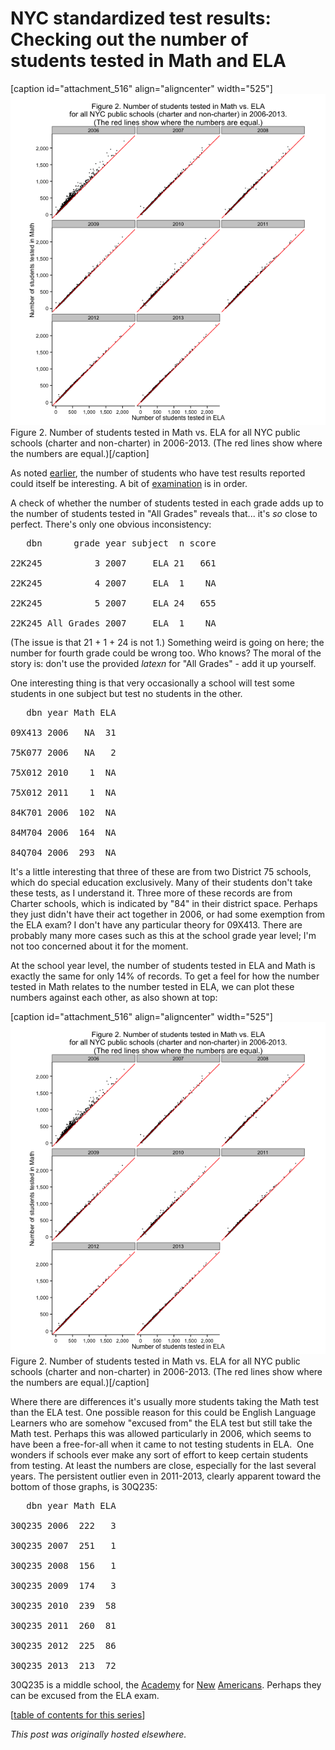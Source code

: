 # NYC standardized test results: Checking out the number of students tested in Math and ELA



[caption id="attachment_516" align="aligncenter" width="525"]<a href="23.png"><img class="size-large wp-image-516" alt="Figure 2. Number of students tested in Math vs. ELA for all NYC public schools (charter and non-charter) in 2006-2013. (The red lines show where the numbers are equal.)" src="23.png"></a> Figure 2. Number of students tested in Math vs. ELA for all NYC public schools (charter and non-charter) in 2006-2013. (The red lines show where the numbers are equal.)[/caption]

As noted <a href="http://planspace.org/2013/11/13/nyc-standardized-test-results-putting-the-data-together-and-looking-at-it/">earlier</a>, the number of students who have test results reported could itself be interesting. A bit of <a href="https://github.com/ajschumacher/NYCtests/blob/master/code/figure2.r">examination</a> is in order.

A check of whether the number of students tested in each grade adds up to the number of students tested in "All Grades" reveals that... it's <em>so</em> close to perfect. There's only one obvious inconsistency:

<pre>   dbn      grade year subject  n score

22K245          3 2007     ELA 21   661

22K245          4 2007     ELA  1    NA

22K245          5 2007     ELA 24   655

22K245 All Grades 2007     ELA  1    NA</pre>

(The issue is that 21 + 1 + 24 is not 1.) Something weird is going on here; the number for fourth grade could be wrong too. Who knows? The moral of the story is: don't use the provided $latex n$ for "All Grades" - add it up yourself.

One interesting thing is that very occasionally a school will test some students in one subject but test no students in the other.

<pre>   dbn year Math ELA

09X413 2006   NA  31

75K077 2006   NA   2

75X012 2010    1  NA

75X012 2011    1  NA

84K701 2006  102  NA

84M704 2006  164  NA

84Q704 2006  293  NA</pre>

It's a little interesting that three of these are from two District 75 schools, which do special education exclusively. Many of their students don't take these tests, as I understand it. Three more of these records are from Charter schools, which is indicated by "84" in their district space. Perhaps they just didn't have their act together in 2006, or had some exemption from the ELA exam? I don't have any particular theory for 09X413. There are probably many more cases such as this at the school grade year level; I'm not too concerned about it for the moment.

At the school year level, the number of students tested in ELA and Math is exactly the same for only 14% of records. To get a feel for how the number tested in Math relates to the number tested in ELA, we can plot these numbers against each other, as also shown at top:

[caption id="attachment_516" align="aligncenter" width="525"]<a href="23.png"><img class="size-large wp-image-516" alt="Figure 2. Number of students tested in Math vs. ELA for all NYC public schools (charter and non-charter) in 2006-2013. (The red lines show where the numbers are equal.)" src="23.png"></a> Figure 2. Number of students tested in Math vs. ELA for all NYC public schools (charter and non-charter) in 2006-2013. (The red lines show where the numbers are equal.)[/caption]

Where there are differences it's usually more students taking the Math test than the ELA test. One possible reason for this could be English Language Learners who are somehow "excused from" the ELA test but still take the Math test.&#160;Perhaps this was allowed particularly in 2006, which seems to have been a free-for-all when it came to not testing students in ELA. &#160;One wonders if schools ever make any sort of effort to keep certain students from testing. At least the numbers are close, especially for the last several years. The persistent outlier even in 2011-2013, clearly apparent toward the bottom of those graphs, is 30Q235:

<pre>   dbn year Math ELA

30Q235 2006  222   3

30Q235 2007  251   1

30Q235 2008  156   1

30Q235 2009  174   3

30Q235 2010  239  58

30Q235 2011  260  81

30Q235 2012  225  86

30Q235 2013  213  72</pre>

30Q235 is a middle school, the <a href="http://schools.nyc.gov/SchoolPortals/30/Q235/">Academy</a> for <a href="http://www.greatschools.org/new-york/astoria/2493-Academy-For-New-Americans/">New</a> <a href="http://insideschools.org/middle/browse/school/1259">Americans</a>. Perhaps they can be excused from the ELA exam.

[<a href="http://planspace.org/2014/01/10/nyc-test-data/">table of contents for this series</a>]



*This post was originally hosted elsewhere.*
